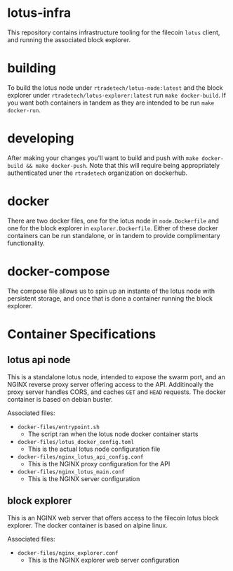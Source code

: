 # lotus-infra

This repository contains infrastructure tooling for the filecoin `lotus` client, and running the associated block explorer.

# building

To build the lotus node under `rtradetech/lotus-node:latest` and the block explorer under `rtradetech/lotus-explorer:latest` run `make docker-build`. If you want both containers in tandem as they are intended to be run `make docker-run`.

# developing

After making your changes you'll want to build and push with `make docker-build && make docker-push`. Note that this will require being appropriately authenticated uner the `rtradetech` organization on dockerhub.

# docker

There are two docker files, one for the lotus node in `node.Dockerfile` and one for the block explorer in `explorer.Dockerfile`. Either of these docker containers can be run standalone, or in tandem to provide complimentary functionality.

# docker-compose

The compose file allows us to spin up an instante of the lotus node with persistent storage, and once that is done a container running the block explorer.

# Container Specifications

## lotus api node

This is a standalone lotus node, intended to expose the swarm port, and an NGINX reverse proxy server offering access to the API. Additinoally the proxy server handles CORS, and caches `GET` and `HEAD` requests. The docker container is based on debian buster.

Associated files:

* `docker-files/entrypoint.sh`
  * The script ran when the lotus node docker container starts
* `docker-files/lotus_docker_config.toml`
  * This is the actual lotus node configuration file
* `docker-files/nginx_lotus_api_config.conf`
  * This is the NGINX proxy configuration for the API
* `docker-files/nginx_lotus_main.conf`
  * This is the NGINX server configuration

## block explorer

This is an NGINX web server that offers access to the filecoin lotus block explorer. The docker container is based on alpine linux.

Associated files:

* `docker-files/nginx_explorer.conf`
  * This is the NGINX explorer web server configuration
